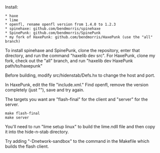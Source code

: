 Install:

	* haxe
	* lime
	* openfl, rename openfl version from 1.4.0 to 1.2.3
	* spinehaxe: github.com/bendmorris/spinehaxe
	* SpinePunk: github.com/bendmorris/SpinePunk
	* my fork of HaxePunk: github.com/bendmorris/HaxePunk (use the "all" branch) 

To install spinehaxe and SpinePunk, clone the repository, enter that directory, and run the command "haxelib dev <library name> src". For HaxePunk, clone my fork, check out the "all" branch, and run "haxelib dev HaxePunk path/to/haxepunk"

Before building, modify src/hidenstab/Defs.hx to change the host and port.

In HaxePunk, edit the file "include.xml." Find openfl, remove the version completely (just "<haxelib name=openfl />"), save and try again.

The targets you want are "flash-final" for the client and "server" for the server.

	make flash-final
	make server

You'll need to run "lime setup linux" to build the lime.ndll file and then copy it into the hide-n-stab directory.

Try adding "-Dnetwork-sandbox" to the command in the Makefile which builds the flash client.
